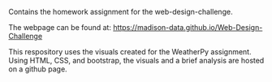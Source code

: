 Contains the homework assignment for the web-design-challenge. 

The webpage can be found at:
https://madison-data.github.io/Web-Design-Challenge

This respository uses the visuals created for the WeatherPy assignment. Using HTML, CSS, and bootstrap, the visuals and a brief analysis are hosted on a github page. 
